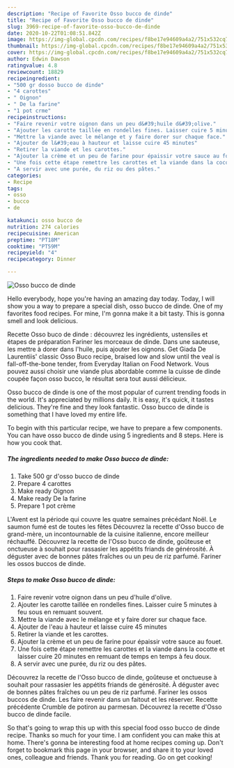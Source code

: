 ```yaml
---
description: "Recipe of Favorite Osso bucco de dinde"
title: "Recipe of Favorite Osso bucco de dinde"
slug: 3969-recipe-of-favorite-osso-bucco-de-dinde
date: 2020-10-22T01:08:51.842Z
image: https://img-global.cpcdn.com/recipes/f8be17e94609a4a2/751x532cq70/osso-bucco-de-dinde-photo-principale-de-la-recette.jpg
thumbnail: https://img-global.cpcdn.com/recipes/f8be17e94609a4a2/751x532cq70/osso-bucco-de-dinde-photo-principale-de-la-recette.jpg
cover: https://img-global.cpcdn.com/recipes/f8be17e94609a4a2/751x532cq70/osso-bucco-de-dinde-photo-principale-de-la-recette.jpg
author: Edwin Dawson
ratingvalue: 4.8
reviewcount: 18829
recipeingredient:
- "500 gr dosso bucco de dinde"
- "4 carottes"
- " Oignon"
- " De la farine"
- "1 pot crme"
recipeinstructions:
- "Faire revenir votre oignon dans un peu d&#39;huile d&#39;olive."
- "Ajouter les carotte taillée en rondelles fines. Laisser cuire 5 minutes à feu sous en remuant souvent."
- "Mettre la viande avec le mélange et y faire dorer sur chaque face."
- "Ajouter de l&#39;eau à hauteur et laisse cuire 45 minutes"
- "Retirer la viande et les carottes."
- "Ajouter la crème et un peu de farine pour épaissir votre sauce au fouet."
- "Une fois cette étape remettre les carottes et la viande dans la cocotte et laisser cuire 20 minutes en remuant de temps en temps à feu doux."
- "A servir avec une purée, du riz ou des pâtes."
categories:
- Recipe
tags:
- osso
- bucco
- de

katakunci: osso bucco de 
nutrition: 274 calories
recipecuisine: American
preptime: "PT18M"
cooktime: "PT59M"
recipeyield: "4"
recipecategory: Dinner

---
```



![Osso bucco de dinde](https://img-global.cpcdn.com/recipes/f8be17e94609a4a2/751x532cq70/osso-bucco-de-dinde-photo-principale-de-la-recette.jpg)

Hello everybody, hope you're having an amazing day today. Today, I will show you a way to prepare a special dish, osso bucco de dinde. One of my favorites food recipes. For mine, I'm gonna make it a bit tasty. This is gonna smell and look delicious.

Recette Osso buco de dinde : découvrez les ingrédients, ustensiles et étapes de préparation Fariner les morceaux de dinde. Dans une sauteuse, les mettre à dorer dans l&#39;huile, puis ajouter les oignons. Get Giada De Laurentiis&#39; classic Osso Buco recipe, braised low and slow until the veal is fall-off-the-bone tender, from Everyday Italian on Food Network. Vous pouvez aussi choisir une viande plus abordable comme la cuisse de dinde coupée façon osso bucco, le résultat sera tout aussi délicieux.

Osso bucco de dinde is one of the most popular of current trending foods in the world. It's appreciated by millions daily. It is easy, it's quick, it tastes delicious. They're fine and they look fantastic. Osso bucco de dinde is something that I have loved my entire life.


To begin with this particular recipe, we have to prepare a few components. You can have osso bucco de dinde using 5 ingredients and 8 steps. Here is how you cook that.

<!--inarticleads1-->

##### The ingredients needed to make Osso bucco de dinde:

1. Take 500 gr d&#39;osso bucco de dinde
1. Prepare 4 carottes
1. Make ready  Oignon
1. Make ready  De la farine
1. Prepare 1 pot crème


L&#39;Avent est la période qui couvre les quatre semaines précédant Noël. Le saumon fumé est de toutes les fêtes Découvrez la recette d&#39;Osso bucco de grand-mère, un incontournable de la cuisine italienne, encore meilleur réchauffé. Découvrez la recette de l&#39;Osso bucco de dinde, goûteuse et onctueuse à souhait pour rassasier les appétits friands de générosité. À déguster avec de bonnes pâtes fraîches ou un peu de riz parfumé. Fariner les ossos buccos de dinde. 

<!--inarticleads2-->

##### Steps to make Osso bucco de dinde:

1. Faire revenir votre oignon dans un peu d&#39;huile d&#39;olive.
1. Ajouter les carotte taillée en rondelles fines. Laisser cuire 5 minutes à feu sous en remuant souvent.
1. Mettre la viande avec le mélange et y faire dorer sur chaque face.
1. Ajouter de l&#39;eau à hauteur et laisse cuire 45 minutes
1. Retirer la viande et les carottes.
1. Ajouter la crème et un peu de farine pour épaissir votre sauce au fouet.
1. Une fois cette étape remettre les carottes et la viande dans la cocotte et laisser cuire 20 minutes en remuant de temps en temps à feu doux.
1. A servir avec une purée, du riz ou des pâtes.


Découvrez la recette de l&#39;Osso bucco de dinde, goûteuse et onctueuse à souhait pour rassasier les appétits friands de générosité. À déguster avec de bonnes pâtes fraîches ou un peu de riz parfumé. Fariner les ossos buccos de dinde. Les faire revenir dans un faitout et les réserver. Recette précédente Crumble de potiron au parmesan. Découvrez la recette d&#39;Osso bucco de dinde facile. 

So that's going to wrap this up with this special food osso bucco de dinde recipe. Thanks so much for your time. I am confident you can make this at home. There's gonna be interesting food at home recipes coming up. Don't forget to bookmark this page in your browser, and share it to your loved ones, colleague and friends. Thank you for reading. Go on get cooking!
